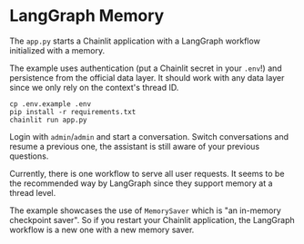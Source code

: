 # LangGraph Memory

The `app.py` starts a Chainlit application with a LangGraph workflow initialized with a memory. 

The example uses authentication (put a Chainlit secret in your `.env`!) and persistence from the official data layer. 
It should work with any data layer since we only rely on the context's thread ID. 

```
cp .env.example .env
pip install -r requirements.txt
chainlit run app.py
```

Login with `admin`/`admin` and start a conversation. 
Switch conversations and resume a previous one, the assistant is still aware of your previous questions. 

Currently, there is one workflow to serve all user requests. It seems to be the recommended way by LangGraph since they support memory at a thread level. 

The example showcases the use of `MemorySaver` which is "an in-memory checkpoint saver". 
So if you restart your Chainlit application, the LangGraph workflow is a new one with a new memory saver. 
